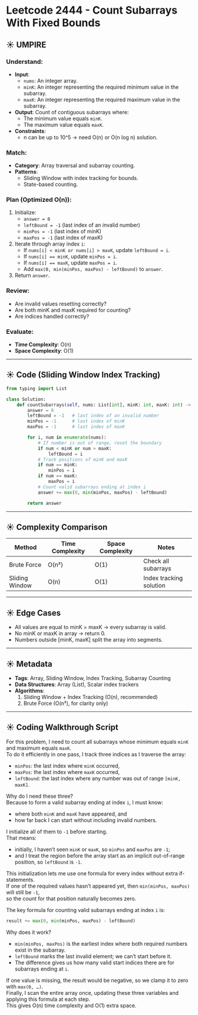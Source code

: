 
# Leetcode 2444 - Count Subarrays With Fixed Bounds

## ☀️ UMPIRE

### Understand:
- **Input**:
  - `nums`: An integer array.
  - `minK`: An integer representing the required minimum value in the subarray.
  - `maxK`: An integer representing the required maximum value in the subarray.
- **Output**: Count of contiguous subarrays where:
  - The minimum value equals `minK`.
  - The maximum value equals `maxK`.
- **Constraints**:
  - n can be up to 10^5 → need O(n) or O(n log n) solution.

### Match:
- **Category**: Array traversal and subarray counting.
- **Patterns**:
  - Sliding Window with index tracking for bounds.
  - State-based counting.

### Plan (Optimized O(n)):
1. Initialize:
   - `answer = 0`
   - `leftBound = -1` (last index of an invalid number)
   - `minPos = -1` (last index of minK)
   - `maxPos = -1` (last index of maxK)
2. Iterate through array index `i`:
   - If `nums[i] < minK or nums[i] > maxK`, update `leftBound = i`.
   - If `nums[i] == minK`, update `minPos = i`.
   - If `nums[i] == maxK`, update `maxPos = i`.
   - Add `max(0, min(minPos, maxPos) - leftBound)` to `answer`.
3. Return `answer`.

### Review:
- Are invalid values resetting correctly?
- Are both minK and maxK required for counting?
- Are indices handled correctly?

### Evaluate:
- **Time Complexity**: O(n)
- **Space Complexity**: O(1)

---

## ☀️ Code (Sliding Window Index Tracking)
```python
from typing import List

class Solution:
    def countSubarrays(self, nums: List[int], minK: int, maxK: int) -> int:
        answer = 0
        leftBound = -1   # last index of an invalid number
        minPos = -1      # last index of minK
        maxPos = -1      # last index of maxK

        for i, num in enumerate(nums):
            # If number is out of range, reset the boundary
            if num < minK or num > maxK:
                leftBound = i
            # Track positions of minK and maxK
            if num == minK:
                minPos = i
            if num == maxK:
                maxPos = i
            # Count valid subarrays ending at index i
            answer += max(0, min(minPos, maxPos) - leftBound)

        return answer
```
---

## ☀️ Complexity Comparison
| Method        | Time Complexity | Space Complexity | Notes                     |
|---------------|----------------|------------------|---------------------------|
| Brute Force   | O(n²)          | O(1)             | Check all subarrays       |
| Sliding Window| O(n)           | O(1)             | Index tracking solution   |

---

## ☀️ Edge Cases
- All values are equal to minK = maxK → every subarray is valid.
- No minK or maxK in array → return 0.
- Numbers outside [minK, maxK] split the array into segments.

---

## ☀️ Metadata
- **Tags**: Array, Sliding Window, Index Tracking, Subarray Counting
- **Data Structures**: Array (List), Scalar index trackers
- **Algorithms**:
  1. Sliding Window + Index Tracking (O(n), recommended)
  2. Brute Force (O(n²), for clarity only)

---
## ☀️ Coding Walkthrough Script

For this problem, I need to count all subarrays whose minimum equals `minK` and maximum equals `maxK`.  
To do it efficiently in one pass, I track three indices as I traverse the array:  
  - `minPos`: the last index where `minK` occurred,
  - `maxPos`: the last index where `maxK` occurred,
  - `leftBound`: the last index where any number was out of range `[minK, maxK]`.  
 
Why do I need these three?  
Because to form a valid subarray ending at index `i`, I must know:  
 - where both `minK` and `maxK` have appeared, and  
 - how far back I can start without including invalid numbers.  

I initialize all of them to `-1` before starting.  
That means:  
  - initially, I haven’t seen `minK` or `maxK`, so `minPos` and `maxPos` are `-1`;  
 - and I treat the region before the array start as an implicit out-of-range position, so `leftBound` is `-1`.  
   
This initialization lets me use one formula for every index without extra if-statements.  
If one of the required values hasn’t appeared yet, then `min(minPos, maxPos)` will still be `-1`,  
so the count for that position naturally becomes zero.  

The key formula for counting valid subarrays ending at index `i` is:  
 ```python
result += max(0, min(minPos, maxPos) - leftBound)
```

Why does it work?  
 - `min(minPos, maxPos)` is the earliest index where both required numbers exist in the subarray.  
 - `leftBound` marks the last invalid element; we can’t start before it.  
 - The difference gives us how many valid start indices there are for subarrays ending at `i`.

If one value is missing, the result would be negative, so we clamp it to zero with `max(0, …)`.  
Finally, I scan the entire array once, updating these three variables and applying this formula at each step.  
This gives O(n) time complexity and O(1) extra space.
